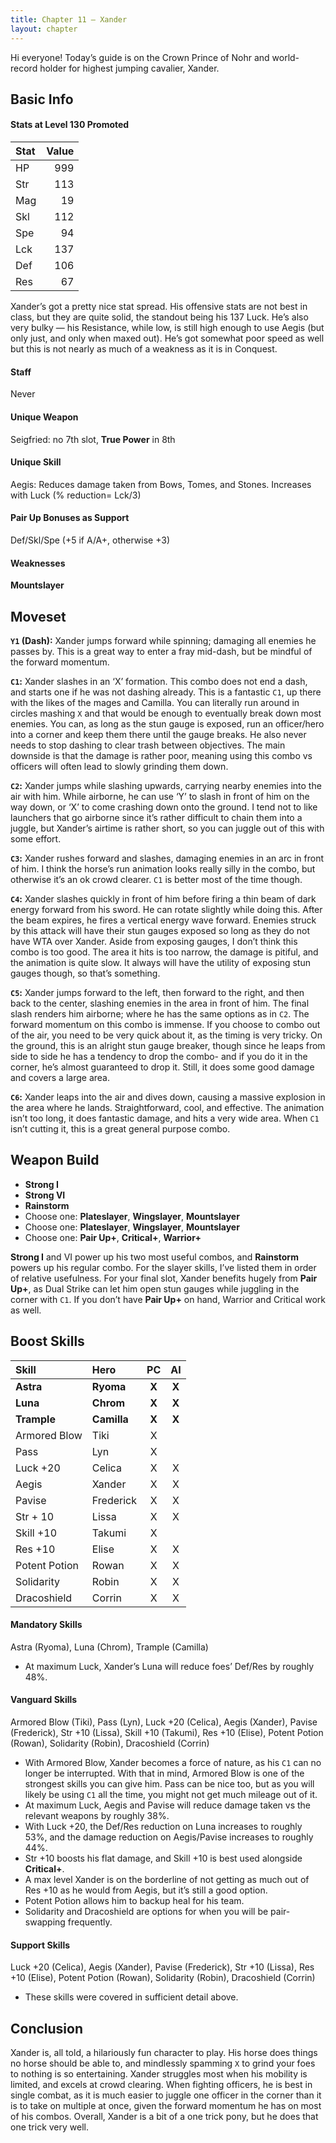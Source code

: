 ```yaml
---
title: Chapter 11 — Xander
layout: chapter
---
```


Hi everyone! Today’s guide is on the Crown Prince of Nohr and world-record holder for highest jumping cavalier, Xander.

## Basic Info

#### Stats at Level 130 Promoted

| Stat | Value |
| :--- | ----: |
| HP   |   999 |
| Str  |   113 |
| Mag  |    19 |
| Skl  |   112 |
| Spe  |    94 |
| Lck  |   137 |
| Def  |   106 |
| Res  |    67 |

Xander’s got a pretty nice stat spread. His offensive stats are not best in class, but they are quite solid, the standout being his 137 Luck. He’s also very bulky — his Resistance, while low, is still high enough to use Aegis (but only just, and only when maxed out). He’s got somewhat poor speed as well but this is not nearly as much of a weakness as it is in Conquest.

#### Staff

Never

#### Unique Weapon

Seigfried: no 7th slot, **True Power** in 8th

#### Unique Skill

Aegis: Reduces damage taken from Bows, Tomes, and Stones. Increases with Luck (% reduction= Lck/3)

#### Pair Up Bonuses as Support

Def/Skl/Spe (+5 if A/A+, otherwise +3)

#### Weaknesses

**Mountslayer**

## Moveset

**`Y1` (Dash):** Xander jumps forward while spinning; damaging all enemies he passes by. This is a great way to enter a fray mid-dash, but be mindful of the forward momentum.

**`C1`:** Xander slashes in an ‘X’ formation. This combo does not end a dash, and starts one if he was not dashing already. This is a fantastic `C1`, up there with the likes of the mages and Camilla. You can literally run around in circles mashing `X` and that would be enough to eventually break down most enemies. You can, as long as the stun gauge is exposed, run an officer/hero into a corner and keep them there until the gauge breaks. He also never needs to stop dashing to clear trash between objectives. The main downside is that the damage is rather poor, meaning using this combo vs officers will often lead to slowly grinding them down.

**`C2`:** Xander jumps while slashing upwards, carrying nearby enemies into the air with him. While airborne, he can use ‘Y’ to slash in front of him on the way down, or ‘X’ to come crashing down onto the ground. I tend not to like launchers that go airborne since it’s rather difficult to chain them into a juggle, but Xander’s airtime is rather short, so you can juggle out of this with some effort.

**`C3`:** Xander rushes forward and slashes, damaging enemies in an arc in front of him. I think the horse’s run animation looks really silly in the combo, but otherwise it’s an ok crowd clearer. `C1` is better most of the time though.

**`C4`:** Xander slashes quickly in front of him before firing a thin beam of dark energy forward from his sword. He can rotate slightly while doing this. After the beam expires, he fires a vertical energy wave forward. Enemies struck by this attack will have their stun gauges exposed so long as they do not have WTA over Xander. Aside from exposing gauges, I don’t think this combo is too good. The area it hits is too narrow, the damage is pitiful, and the animation is quite slow. It always will have the utility of exposing stun gauges though, so that’s something.

**`C5`:** Xander jumps forward to the left, then forward to the right, and then back to the center, slashing enemies in the area in front of him. The final slash renders him airborne; where he has the same options as in `C2`. The forward momentum on this combo is immense. If you choose to combo out of the air, you need to be very quick about it, as the timing is very tricky. On the ground, this is an alright stun gauge breaker, though since he leaps from side to side he has a tendency to drop the combo- and if you do it in the corner, he’s almost guaranteed to drop it. Still, it does some good damage and covers a large area.

**`C6`:** Xander leaps into the air and dives down, causing a massive explosion in the area where he lands. Straightforward, cool, and effective. The animation isn’t too long, it does fantastic damage, and hits a very wide area. When `C1` isn’t cutting it, this is a great general purpose combo.

## Weapon Build

- **Strong I**
- **Strong VI**
- **Rainstorm**
- Choose one: **Plateslayer**, **Wingslayer**, **Mountslayer**
- Choose one: **Plateslayer**, **Wingslayer**, **Mountslayer**
- Choose one: **Pair Up+**, **Critical+**, **Warrior+**

**Strong I** and VI power up his two most useful combos, and **Rainstorm** powers up his regular combo. For the slayer skills, I’ve listed them in order of relative usefulness. For your final slot, Xander benefits hugely from **Pair Up+**, as Dual Strike can let him open stun gauges while juggling in the corner with `C1`. If you don’t have **Pair Up+** on hand, Warrior and Critical work as well.

## Boost Skills

| Skill          | Hero        |  PC   |  AI   |
| :------------- | :---------- | :---: | :---: |
| **Astra**      | **Ryoma**   | **X** | **X** |
| **Luna**       | **Chrom**   | **X** | **X** |
| **Trample**    | **Camilla** | **X** | **X** |
| Armored Blow   | Tiki        |   X   |       |
| Pass           | Lyn         |   X   |       |
| Luck +20       | Celica      |   X   |   X   |
| Aegis          | Xander      |   X   |   X   |
| Pavise         | Frederick   |   X   |   X   |
| Str + 10       | Lissa       |   X   |   X   |
| Skill +10      | Takumi      |   X   |       |
| Res +10        | Elise       |   X   |   X   |
| Potent Potion  | Rowan       |   X   |   X   |
| Solidarity     | Robin       |   X   |   X   |
| Dracoshield    | Corrin      |   X   |   X   |

#### Mandatory Skills

Astra (Ryoma), Luna (Chrom), Trample (Camilla)

- At maximum Luck, Xander’s Luna will reduce foes’ Def/Res by roughly 48%.

#### Vanguard Skills

Armored Blow (Tiki), Pass (Lyn), Luck +20 (Celica), Aegis (Xander), Pavise (Frederick), Str +10 (Lissa), Skill +10 (Takumi), Res +10 (Elise), Potent Potion (Rowan), Solidarity (Robin), Dracoshield (Corrin)

- With Armored Blow, Xander becomes a force of nature, as his `C1` can no longer be interrupted. With that in mind, Armored Blow is one of the strongest skills you can give him. Pass can be nice too, but as you will likely be using `C1` all the time, you might not get much mileage out of it.
- At maximum Luck, Aegis and Pavise will reduce damage taken vs the relevant weapons by roughly 38%.
- With Luck +20, the Def/Res reduction on Luna increases to roughly 53%, and the damage reduction on Aegis/Pavise increases to roughly 44%.
- Str +10 boosts his flat damage, and Skill +10 is best used alongside **Critical+**.
- A max level Xander is on the borderline of not getting as much out of Res +10 as he would from Aegis, but it’s still a good option.
- Potent Potion allows him to backup heal for his team.
- Solidarity and Dracoshield are options for when you will be pair-swapping frequently.

#### Support Skills

Luck +20 (Celica), Aegis (Xander), Pavise (Frederick), Str +10 (Lissa), Res +10 (Elise), Potent Potion (Rowan), Solidarity (Robin), Dracoshield (Corrin)

- These skills were covered in sufficient detail above.

## Conclusion

Xander is, all told, a hilariously fun character to play. His horse does things no horse should be able to, and mindlessly spamming `X` to grind your foes to nothing is so entertaining. Xander struggles most when his mobility is limited, and excels at crowd clearing. When fighting officers, he is best in single combat, as it is much easier to juggle one officer in the corner than it is to take on multiple at once, given the forward momentum he has on most of his combos. Overall, Xander is a bit of a one trick pony, but he does that one trick very well.

